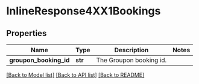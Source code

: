 # InlineResponse4XX1Bookings

## Properties
Name | Type | Description | Notes
------------ | ------------- | ------------- | -------------
**groupon_booking_id** | **str** | The Groupon booking id. | 

[[Back to Model list]](../README.md#documentation-for-models) [[Back to API list]](../README.md#documentation-for-api-endpoints) [[Back to README]](../README.md)

